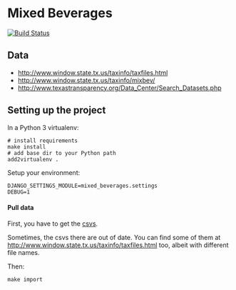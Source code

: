 Mixed Beverages
===============

[![Build Status](https://travis-ci.org/texas/tx_mixed_beverages.svg?branch=master)](https://travis-ci.org/texas/tx_mixed_beverages)

Data
----

* http://www.window.state.tx.us/taxinfo/taxfiles.html
* http://www.window.state.tx.us/taxinfo/mixbev/
* http://www.texastransparency.org/Data_Center/Search_Datasets.php


Setting up the project
----------------------

In a Python 3 virtualenv:

    # install requirements
    make install
    # add base dir to your Python path
    add2virtualenv .

Setup your environment:

    DJANGO_SETTINGS_MODULE=mixed_beverages.settings
    DEBUG=1

#### Pull data

First, you have to get the [csvs](http://www.texastransparency.org/Data_Center/Search_Datasets.php).

Sometimes, the csvs there are out of date. You can find some of them at
http://www.window.state.tx.us/taxinfo/taxfiles.html too, albeit with different
file names.

Then:

    make import
